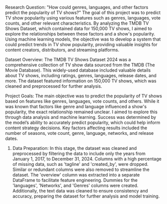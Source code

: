 Research Question: "How could genres, languages, and other factors predict the popularity of TV shows?"
The goal of this project was to predict TV show popularity using various features such as genres, languages, vote counts, and other relevant characteristics. By analyzing the TMDB TV Shows Dataset, which contained data for 150,000 TV shows, I aimed to explore the relationships between these factors and a show's popularity. Using machine learning models, the objective was to develop a system that could predict trends in TV show popularity, providing valuable insights for content creators, distributors, and streaming platforms.

Dataset Overview:
The TMDB TV Shows Dataset 2024 was a comprehensive collection of TV show data sourced from the TMDB (The Movie Database). This widely-used database included valuable details about TV shows, including ratings, genres, languages, release dates, and more. The dataset featured information on 150,000 TV shows, which was cleaned and preprocessed for further analysis.

Project Goals:
The main objective was to predict the popularity of TV shows based on features like genres, languages, vote counts, and others. While it was known that factors like genre and language influenced a show's popularity, the exact relationship remained unclear. I aimed to explore this through data analysis and machine learning. Success was determined by the model’s ability to accurately predict popularity, which could help inform content strategy decisions. Key factors affecting results included the number of seasons, vote count, genre, language, networks, and release dates.

1.	Data Preparation: In this stage, the dataset was cleaned and preprocessed by filtering the data to include only the years from January 1, 2017, to December 31, 2024. Columns with a high percentage of missing data, such as 'tagline' and 'created_by', were dropped. Similar or redundant columns were also removed to streamline the dataset. The 'overview' column was extracted into a separate DataFrame to facilitate feature engineering. Dummies for the 'languages', 'Networks', and 'Genres' columns were created. Additionally, the text data was cleaned to ensure consistency and accuracy, preparing the dataset for further analysis and model training.
